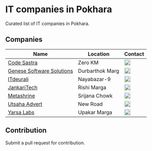 # IT companies in Pokhara

Curated list of IT companies in Pokhara.

## Companies

Name | Location | Contact
------------ | ------- | -------
[Code Sastra](http://codesastra.com) | Zero KM | <a href="https://www.facebook.com/codesastra.np/" target="_blank"><img src="https://cdn.jsdelivr.net/npm/simple-icons@latest/icons/facebook.svg" width="20"/></a> |
[Genese Software Solutions](https://www.genesesofts.com) | Durbarthok Marg | <a href="https://www.facebook.com/genesesofts/" target="_blank"><img src="https://cdn.jsdelivr.net/npm/simple-icons@latest/icons/facebook.svg" width="20"/></a> |
[ITdeurali](https://www.itdeurali.com) | Nayabazar-9 | <a href="https://www.facebook.com/itdeurali/" target="_blank"><img src="https://cdn.jsdelivr.net/npm/simple-icons@latest/icons/facebook.svg" width="20"/></a> |
[JankariTech](https://www.jankaritech.com) | Rishi Marga | <a href="https://www.linkedin.com/company/jankaritech/" target="_blank"><img src="https://cdn.jsdelivr.net/npm/simple-icons@latest/icons/linkedin.svg" width="20"/></a> |
[Metashrine](http://metashrine.com) | Srijana Chowk | <a href="https://www.facebook.com/metashrine/" target="_blank"><img src="https://cdn.jsdelivr.net/npm/simple-icons@latest/icons/facebook.svg" width="20"/></a> |
[Utsaha Advert](utsahaadvert.com) | New Road | <a href="https://www.facebook.com/Utsahaadvert/" target="_blank"><img src="https://cdn.jsdelivr.net/npm/simple-icons@latest/icons/facebook.svg" width="20"/></a> |
[Yarsa Labs](https://yarsa.io) | Upakar Marga | <a href="https://www.facebook.com/yarsalabs" target="_blank"><img src="https://cdn.jsdelivr.net/npm/simple-icons@latest/icons/facebook.svg" width="20"/></a> |

## Contribution
Submit a pull request for contribution.
